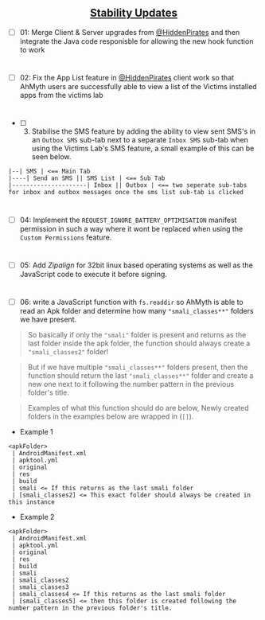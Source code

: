 ## <div align="center"><ins>Stability Updates</ins></div>

- [ ] 01: Merge Client & Server upgrades from [@HiddenPirates](https://github.com/HiddenPirates) and then integrate the Java code responisble for allowing the new hook function to work
#
- [ ] 02: Fix the App List feature in [@HiddenPirates](https://github.com/HiddenPirates) client work so that AhMyth users are successfully able to view a list of the Victims installed apps from the victims lab
#
- [ ] 03. Stabilise the SMS feature by adding the ability to view sent SMS's in an `Outbox SMS` sub-tab next to a separate `Inbox SMS` sub-tab when using the Victims Lab's SMS feature, a small example of this can be seen below.
```
|--| SMS | <== Main Tab
|----| Send an SMS || SMS List | <== Sub Tab
|---------------------| Inbox || Outbox | <== two seperate sub-tabs for inbox and outbox messages once the sms list sub-tab is clicked 
```
#
- [ ] 04: Implement the `REQUEST_IGNORE_BATTERY_OPTIMISATION` manifest permission in such a way where it wont be replaced when using the `Custom Permissions` feature.
#
- [ ] 05: Add *Zipalign* for 32bit linux based operating systems as well as the JavaScript code to execute it before signing.
#
- [ ] 06: write a JavaScript function with `fs.readdir` so AhMyth is able to read an Apk folder and determine how many `"smali_classes**"` folders we have present. 

> So basically if only the `"smali"` folder is present and returns as the last folder inside the apk folder, the function should always create a `"smali_classes2"` folder! 

> But if we have multiple `"smali_classes**"` folders present, then the function should return the last `"smali_classes**"` folder and create a new one next to it following the number pattern in the previous folder's title.

> Examples of what this function should do are below, Newly created folders in the examples below are wrapped in (`[]`).
- Example 1
```
<apkFolder>
 | AndroidManifest.xml
 | apktool.yml
 | original
 | res
 | build
 | smali <= If this returns as the last smali folder
 | [smali_classes2] <= This exact folder should always be created in this instance
```
- Example 2
```
<apkFolder>
 | AndroidManifest.xml
 | apktool.yml
 | original
 | res
 | build
 | smali
 | smali_classes2
 | smali_classes3
 | smali_classes4 <= If this returns as the last smali folder
 | [smali_classes5] <= then this folder is created following the number pattern in the previous folder's title.
```
